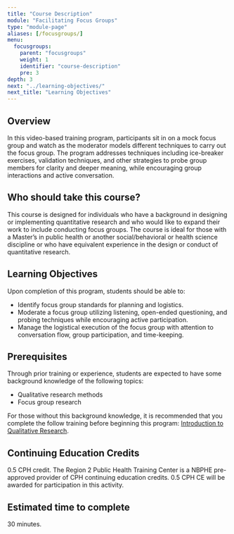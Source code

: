 ```yaml
---
title: "Course Description"
module: "Facilitating Focus Groups"
type: "module-page"
aliases: [/focusgroups/]
menu:
  focusgroups:
    parent: "focusgroups"
    weight: 1
    identifier: "course-description"
    pre: 3
depth: 3
next: "../learning-objectives/"
next_title: "Learning Objectives"
---
```

## Overview

In this video-based training program, participants sit in on a mock focus group and watch as the moderator models different techniques to carry out the focus group. The program addresses techniques including ice-breaker exercises, validation techniques, and other strategies to probe group members for clarity and deeper meaning, while encouraging group interactions and active conversation.

## Who should take this course?

This course is designed for individuals who have a background in designing or implementing quantitative research and who would like to expand their work to include conducting focus groups.  The course is ideal for those with a Master’s in public health or another social/behavioral or health science discipline or who have equivalent experience in the design or conduct of quantitative research.

## Learning Objectives

Upon completion of this program, students should be able to:

* Identify focus group standards for planning and logistics.
* Moderate a focus group utilizing listening, open-ended questioning, and probing techniques while encouraging active participation.
* Manage the logistical execution of the focus group with attention to conversation flow, group participation, and time-keeping.

## Prerequisites

Through prior training or experience, students are expected to have some background knowledge of the following topics:

* Qualitative research methods
* Focus group research

For those without this background knowledge, it is recommended that you complete the follow training before beginning this program: [Introduction to Qualitative Research](https://region2phtc.org/portfolio/introduction-to-qualitative-research/).

## Continuing Education Credits

0.5 CPH credit. The Region 2 Public Health Training Center is a NBPHE pre-approved provider of CPH continuing education credits.  0.5 CPH CE will be awarded for participation in this activity.

## Estimated time to complete

30 minutes.
